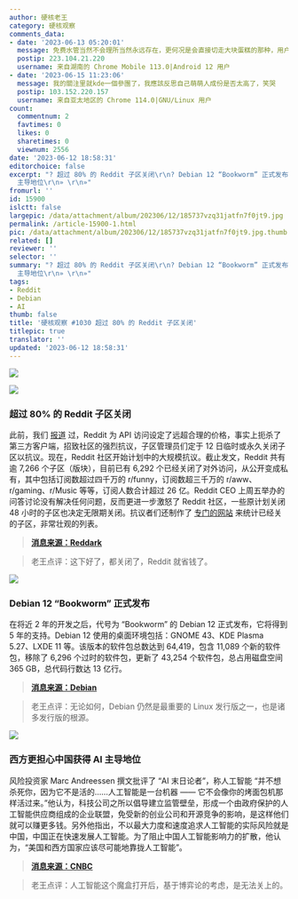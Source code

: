 ```yaml
---
author: 硬核老王
category: 硬核观察
comments_data:
- date: '2023-06-13 05:20:01'
  message: 免费水管当然不会理所当然永远存在，更何况是会直接切走大块蛋糕的那种，用户意志再强大也不可能代替商业公司做商业决策；AI浪潮带来的信息里有这么一条：互联网生态的基石并不会一直等于UGC；
  postip: 223.104.21.220
  username: 来自湖南的 Chrome Mobile 113.0|Android 12 用户
- date: '2023-06-15 11:23:06'
  message: 我的關注里就kde一個參團了，我應該反思自己萌萌人成份是否太高了，笑哭
  postip: 103.152.220.157
  username: 来自亚太地区的 Chrome 114.0|GNU/Linux 用户
count:
  commentnum: 2
  favtimes: 0
  likes: 0
  sharetimes: 0
  viewnum: 2556
date: '2023-06-12 18:58:31'
editorchoice: false
excerpt: "? 超过 80% 的 Reddit 子区关闭\r\n? Debian 12 “Bookworm” 正式发布\r\n? 西方更担心中国获得 AI
  主导地位\r\n» \r\n»"
fromurl: ''
id: 15900
islctt: false
largepic: /data/attachment/album/202306/12/185737vzq31jatfn7f0jt9.jpg
permalink: /article-15900-1.html
pic: /data/attachment/album/202306/12/185737vzq31jatfn7f0jt9.jpg.thumb.jpg
related: []
reviewer: ''
selector: ''
summary: "? 超过 80% 的 Reddit 子区关闭\r\n? Debian 12 “Bookworm” 正式发布\r\n? 西方更担心中国获得 AI
  主导地位\r\n» \r\n»"
tags:
- Reddit
- Debian
- AI
thumb: false
title: '硬核观察 #1030 超过 80% 的 Reddit 子区关闭'
titlepic: true
translator: ''
updated: '2023-06-12 18:58:31'
---
```


![](/data/attachment/album/202306/12/185737vzq31jatfn7f0jt9.jpg)


![](/data/attachment/album/202306/12/185747mf9e4ecjhlxnnfbz.jpg)


### 超过 80% 的 Reddit 子区关闭


此前，我们 [报道](/article-15895-1.html) 过，Reddit 为 API 访问设定了远超合理的价格，事实上扼杀了第三方客户端，招致社区的强烈抗议，子区管理员们定于 12 日临时或永久关闭子区以抗议。现在，Reddit 社区开始计划中的大规模抗议。截止发文，Reddit 共有逾 7,266 个子区（版块），目前已有 6,292 个已经关闭了对外访问，从公开变成私有，其中包括订阅数超过四千万的 r/funny，订阅数超三千万的 r/aww、r/gaming、r/Music 等等，订阅人数合计超过 26 亿。Reddit CEO 上周五举办的问答讨论没有解决任何问题，反而更进一步激怒了 Reddit 社区，一些原计划关闭 48 小时的子区也决定无限期关闭。抗议者们还制作了 [专门的网站](https://reddark.untone.uk/) 来统计已经关的子区，非常壮观的列表。



> 
> **[消息来源：Reddark](https://reddark.untone.uk/)**
> 
> 
> 



> 
> 老王点评：这下好了，都关闭了，Reddit 就省钱了。
> 
> 
> 


![](/data/attachment/album/202306/12/185804qx54r34byd8h4rer.jpg)


### Debian 12 “Bookworm” 正式发布


在将近 2 年的开发之后，代号为 “Bookworm” 的 Debian 12 正式发布，它将得到 5 年的支持。Debian 12 使用的桌面环境包括：GNOME 43、KDE Plasma 5.27、LXDE 11 等。该版本的软件包总数达到 64,419，包含 11,089 个新的软件包，移除了 6,296 个过时的软件包，更新了 43,254 个软件包，总占用磁盘空间 365 GB，总代码行数达 13 亿行。



> 
> **[消息来源：Debian](https://www.debian.org/News/2023/20230610)**
> 
> 
> 



> 
> 老王点评：无论如何，Debian 仍然是最重要的 Linux 发行版之一，也是诸多发行版的根源。
> 
> 
> 


![](/data/attachment/album/202306/12/185818zwvkkhhqzzq7dktv.jpg)


### 西方更担心中国获得 AI 主导地位


风险投资家 Marc Andreessen 撰文批评了 “AI 末日论者”，称人工智能 “并不想杀死你，因为它不是活的……人工智能是一台机器 —— 它不会像你的烤面包机那样活过来。”他认为，科技公司之所以倡导建立监管壁垒，形成一个由政府保护的人工智能供应商组成的企业联盟，免受新的创业公司和开源竞争的影响，是这样他们就可以赚更多钱。另外他指出，不以最大力度和速度追求人工智能的实际风险就是中国，中国正在快速发展人工智能。为了阻止中国人工智能影响力的扩散，他认为，“美国和西方国家应该尽可能地靠拢人工智能”。



> 
> **[消息来源：CNBC](https://www.cnbc.com/2023/06/06/ai-doomers-are-a-cult-heres-the-real-threat-says-marc-andreessen.html)**
> 
> 
> 



> 
> 老王点评：人工智能这个魔盒打开后，基于博弈论的考虑，是无法关上的。
> 
> 
>